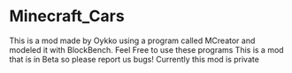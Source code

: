 # Minecraft_Cars
This is a mod made by Oykko using a program called MCreator and modeled it with BlockBench. Feel Free to use these programs
This is a mod that is in Beta so please report us bugs!
Currently this mod is private
